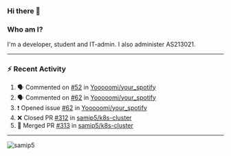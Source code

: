 ### Hi there 👋

### Who am I?
I'm a developer, student and IT-admin. I also administer AS213021.

---
### :zap: Recent Activity
<!--START_SECTION:activity-->
1. 🗣 Commented on [#52](https://github.com/Yooooomi/your_spotify/issues/52) in [Yooooomi/your_spotify](https://github.com/Yooooomi/your_spotify)
2. 🗣 Commented on [#62](https://github.com/Yooooomi/your_spotify/issues/62) in [Yooooomi/your_spotify](https://github.com/Yooooomi/your_spotify)
3. ❗️ Opened issue [#62](https://github.com/Yooooomi/your_spotify/issues/62) in [Yooooomi/your_spotify](https://github.com/Yooooomi/your_spotify)
4. ❌ Closed PR [#312](https://github.com/samip5/k8s-cluster/pull/312) in [samip5/k8s-cluster](https://github.com/samip5/k8s-cluster)
5. 🎉 Merged PR [#313](https://github.com/samip5/k8s-cluster/pull/313) in [samip5/k8s-cluster](https://github.com/samip5/k8s-cluster)
<!--END_SECTION:activity-->
---

<img align="center" src="https://github-readme-stats.vercel.app/api?username=samip5&show_icons=true" alt="samip5" />
